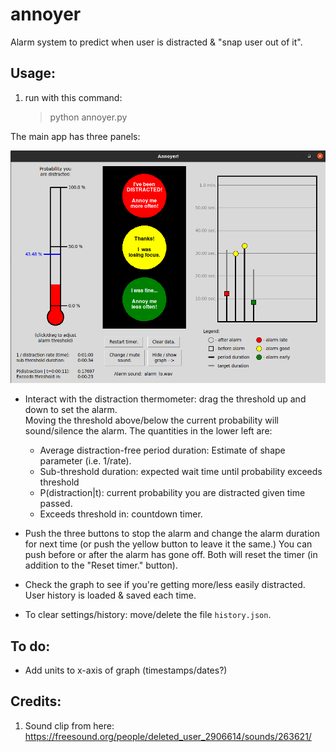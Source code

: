 # annoyer
Alarm system to predict when user is distracted &amp; "snap user out of it".

## Usage:
1) run with this command:

    > python annoyer.py

The main app has three panels:

![Screenshot](https://github.com/andsmith/annoyer/blob/main/Screenshot.png?raw=true)

* Interact with the distraction thermometer:  drag the threshold up and down to set the alarm.  
  Moving the threshold above/below the current probability will sound/silence the alarm.  The quantities in the lower left are:
  * Average distraction-free period duration:  Estimate of shape parameter (i.e. 1/rate).
  * Sub-threshold duration:  expected wait time until probability exceeds threshold
  * P(distraction|t):  current probability you are distracted given time passed.
  * Exceeds threshold in:  countdown timer.
  
  
* Push the three buttons to stop the alarm and change the alarm duration for next time (or push the yellow button to leave it the same.)
You can push before or after the alarm has gone off.  Both will reset the timer (in addition to the "Reset timer." button).
  

* Check the graph to see if you're getting more/less easily distracted.  User history is loaded & saved each time. 

* To clear settings/history:  move/delete the file `history.json`.
## To do:
* Add units to x-axis of graph (timestamps/dates?)
## Credits:
1) Sound clip from here: https://freesound.org/people/deleted_user_2906614/sounds/263621/
